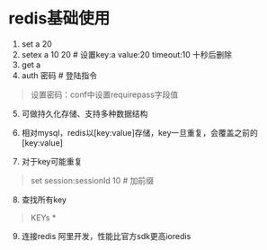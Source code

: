 # redis基础使用

1. set a 20  
2. setex a 10 20 # 设置key:a value:20 timeout:10 十秒后删除  
3. get a  
4. auth 密码 # 登陆指令

> 设置密码：conf中设置requirepass字段值

5. 可做持久化存储、支持多种数据结构  

6. 相对mysql，redis以[key:value]存储，key一旦重复，会覆盖之前的[key:value]  

7. 对于key可能重复

> set session:sessionId 10 # 加前缀

8. 查找所有key

> KEYs *

9. 连接redis 阿里开发，性能比官方sdk更高ioredis

